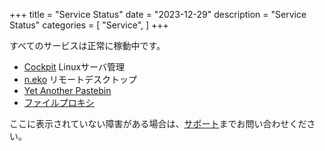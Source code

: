 +++
title = "Service Status"
date = "2023-12-29"
description = "Service Status"
categories = [
    "Service",
]
+++

すべてのサービスは正常に稼動中です。

- [Cockpit](https://console.z46.icu/) Linuxサーバ管理
- [n.eko](https://graphical.z46.icu/) リモートデスクトップ
- [Yet Another Pastebin](https://pastebin.z46.icu/)
- [ファイルプロキシ](https://proxy.z46.icu/)

ここに表示されていない障害がある場合は、[サポート](/about)までお問い合わせください。